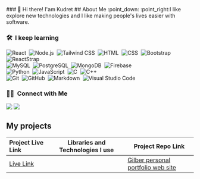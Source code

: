 

<div style="width:100%;"> 
### 👋 Hi there! I'am Kudret
## About Me :point_down:
:point_right:I like explore  new technologies and I like making people's lives easier with software.

### 🛠 &nbsp;I keep learning


![React](https://img.shields.io/badge/-React-05122A?style=flat&logo=react)&nbsp;
![Node.js](https://img.shields.io/badge/-Node.js-05122A?style=flat&logo=node.js)&nbsp;
![Tailwind CSS](https://img.shields.io/badge/-Tailwind_CSS-05122A?style=flat&logo=tailwind-css)&nbsp;
![HTML](https://img.shields.io/badge/-HTML5-05122A?style=flat&logo=html5)&nbsp;
![CSS](https://img.shields.io/badge/-CSS3-05122A?style=flat&logo=css3)&nbsp;
![Bootstrap](https://img.shields.io/badge/-Bootstrap-05122A?style=flat&logo=bootstrap)&nbsp;
![ReactStrap](https://img.shields.io/badge/-ReactStrap-05122A?style=flat&logo=bootstrap)&nbsp;\
![MySQL](https://img.shields.io/badge/-MySQL-05122A?style=flat&logo=mysql)&nbsp;
![PostgreSQL](https://img.shields.io/badge/-PostgreSQL-05122A?style=flat&logo=postgresql)&nbsp;
![MongoDB](https://img.shields.io/badge/-MongoDB-05122A?style=flat&logo=mongodb)&nbsp;
![Firebase](https://img.shields.io/badge/-Firebase-05122A?style=flat&logo=firebase)&nbsp;\
![Python](https://img.shields.io/badge/-Python-05122A?style=flat&logo=python)&nbsp;
![JavaScript](https://img.shields.io/badge/-JavaScript-05122A?style=flat&logo=javascript)&nbsp;
![C](https://img.shields.io/badge/-C-05122A?style=flat&logo=C&logoColor=A8B9CC)&nbsp;
![C++](https://img.shields.io/badge/-C++-05122A?style=flat&logo=C%2B%2B&logoColor=00599C)&nbsp;\
![Git](https://img.shields.io/badge/-Git-05122A?style=flat&logo=git)&nbsp;
![GitHub](https://img.shields.io/badge/-GitHub-05122A?style=flat&logo=github)&nbsp;
![Markdown](https://img.shields.io/badge/-Markdown-05122A?style=flat&logo=markdown)&nbsp;
![Visual Studio Code](https://img.shields.io/badge/-Visual%20Studio%20Code-05122A?style=flat&logo=visual-studio-code&logoColor=007ACC)&nbsp;

### 🤝🏻 &nbsp;Connect with Me

<p align="center">

<a href="https://www.linkedin.com/in/kudret-kirbiyik/"><img src="https://img.shields.io/badge/LinkedIn-0077B5?style=for-the-badge&logo=linkedin&logoColor=white"/></a>
<a href="mailto:kudretkrbyk@gmail.com"><img src="https://img.shields.io/badge/Gmail-D14836?style=for-the-badge&logo=gmail&logoColor=white"/></a>

</p>


## My projects
  Project Live Link       |Libraries and Technologies I use     | Project Repo Link   
:-------------------------|-------------------------|-------------------------
[Live Link](https://gilber.kudretkrbyk.com.tr/)|  | [Gilber personal portfolio web site ](https://github.com/kudretkrbyk/wordpressGilber)




</div>
